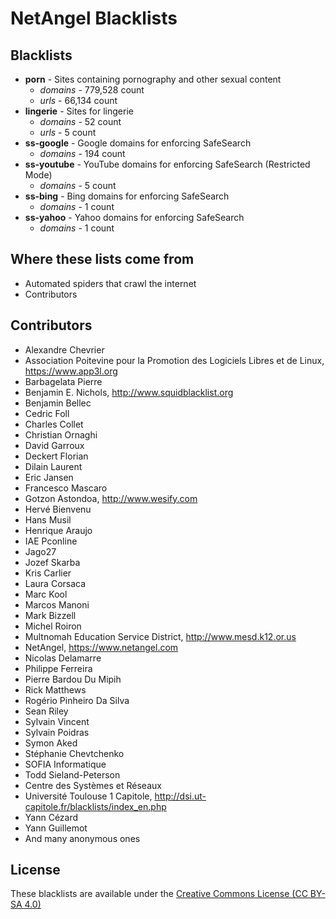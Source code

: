 # NetAngel Blacklists

## Blacklists

- **porn** - Sites containing pornography and other sexual content
  - *domains* - 779,528 count
  - *urls* - 66,134 count
- **lingerie** - Sites for lingerie
  - *domains* - 52 count
  - *urls* - 5 count
- **ss-google** - Google domains for enforcing SafeSearch
  - *domains* - 194 count
- **ss-youtube** - YouTube domains for enforcing SafeSearch (Restricted Mode)
  - *domains* - 5 count
- **ss-bing** - Bing domains for enforcing SafeSearch
  - *domains* - 1 count
- **ss-yahoo** - Yahoo domains for enforcing SafeSearch
  - *domains* - 1 count

## Where these lists come from

- Automated spiders that crawl the internet
- Contributors

## Contributors

- Alexandre Chevrier
- Association Poitevine pour la Promotion des Logiciels Libres et de Linux, https://www.app3l.org
- Barbagelata Pierre
- Benjamin E. Nichols, http://www.squidblacklist.org
- Benjamin Bellec
- Cedric Foll
- Charles Collet
- Christian Ornaghi
- David Garroux
- Deckert Florian
- Dilain Laurent
- Eric Jansen
- Francesco Mascaro
- Gotzon Astondoa, http://www.wesify.com
- Hervé Bienvenu
- Hans Musil
- Henrique Araujo
- IAE Pconline
- Jago27
- Jozef Skarba
- Kris Carlier
- Laura Corsaca
- Marc Kool
- Marcos Manoni
- Mark Bizzell
- Michel Roiron
- Multnomah Education Service District, http://www.mesd.k12.or.us
- NetAngel, https://www.netangel.com
- Nicolas Delamarre
- Philippe Ferreira
- Pierre Bardou Du Mipih
- Rick Matthews
- Rogério Pinheiro Da Silva
- Sean Riley
- Sylvain Vincent
- Sylvain Poidras
- Symon Aked
- Stéphanie Chevtchenko
- SOFIA Informatique
- Todd Sieland-Peterson
- Centre des Systèmes et Réseaux
- Université Toulouse 1 Capitole, http://dsi.ut-capitole.fr/blacklists/index_en.php
- Yann Cézard
- Yann Guillemot
- And many anonymous ones

## License

These blacklists are available under the [Creative Commons License (CC BY-SA 4.0)](https://creativecommons.org/licenses/by-sa/4.0/)
